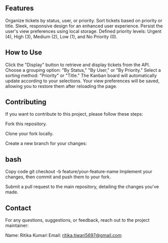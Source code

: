 ## Features
Organize tickets by status, user, or priority.
Sort tickets based on priority or title.
Sleek, responsive design for an enhanced user experience.
Persist the user's view preferences using local storage.
Defined priority levels: Urgent (4), High (3), Medium (2), Low (1), and No Priority (0).
## How to Use
Click the "Display" button to retrieve and display tickets from the API.
Choose a grouping option: "By Status," "By User," or "By Priority."
Select a sorting method: "Priority" or "Title."
The Kanban board will automatically update according to your selections.
Your view preferences will be saved, allowing you to restore them after reloading the page.
## Contributing
If you want to contribute to this project, please follow these steps:

Fork this repository.

Clone your fork locally.

Create a new branch for your changes:

## bash
Copy code
git checkout -b feature/your-feature-name
Implement your changes, then commit and push them to your fork.

Submit a pull request to the main repository, detailing the changes you've made.

## Contact
For any questions, suggestions, or feedback, reach out to the project maintainer:

Name: Ritika Kumari
Email: ritika.tiwari5697@gmail.com



